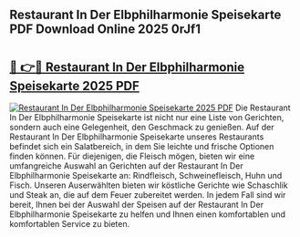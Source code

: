 ## Restaurant In Der Elbphilharmonie Speisekarte PDF Download Online 2025 0rJf1

# <h2><a href="http://gc5y62.nevu.top/?p=Restaurant+In+Der+Elbphilharmonie+Speisekarte">🔗 👉🔴 Restaurant In Der Elbphilharmonie Speisekarte 2025 PDF</a></h2>

[![Restaurant In Der Elbphilharmonie Speisekarte 2025 PDF](https://i.imgur.com/dBaPXMq.png)](http://gc5y62.nevu.top/?p=Restaurant+In+Der+Elbphilharmonie+Speisekarte)
Die Restaurant In Der Elbphilharmonie Speisekarte ist nicht nur eine Liste von Gerichten, sondern auch eine Gelegenheit, den Geschmack zu genießen. Auf der Restaurant In Der Elbphilharmonie Speisekarte unseres Restaurants befindet sich ein Salatbereich, in dem Sie leichte und frische Optionen finden können. Für diejenigen, die Fleisch mögen, bieten wir eine umfangreiche Auswahl an Gerichten auf der Restaurant In Der Elbphilharmonie Speisekarte an: Rindfleisch, Schweinefleisch, Huhn und Fisch. Unseren Auserwählten bieten wir köstliche Gerichte wie Schaschlik und Steak an, die auf dem Feuer zubereitet werden. In jedem Fall sind wir bereit, Ihnen bei der Auswahl der Speisen auf der Restaurant In Der Elbphilharmonie Speisekarte zu helfen und Ihnen einen komfortablen und komfortablen Service zu bieten.

